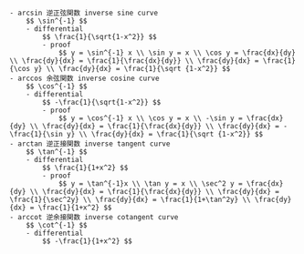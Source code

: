 
    - arcsin 逆正弦関数 inverse sine curve
        $$ \sin^{-1} $$
        - differential
            $$ \frac{1}{\sqrt{1-x^2}} $$
            - proof
                $$ y = \sin^{-1} x \\ \sin y = x \\ \cos y = \frac{dx}{dy} \\ \frac{dy}{dx} = \frac{1}{\frac{dx}{dy}} \\ \frac{dy}{dx} = \frac{1}{\cos y} \\ \frac{dy}{dx} = \frac{1}{\sqrt {1-x^2}} $$
    - arccos 余弦関数 inverse cosine curve
        $$ \cos^{-1} $$
        - differential
            $$ -\frac{1}{\sqrt{1-x^2}} $$
            - proof
                $$ y = \cos^{-1} x \\ \cos y = x \\ -\sin y = \frac{dx}{dy} \\ \frac{dy}{dx} = \frac{1}{\frac{dx}{dy}} \\ \frac{dy}{dx} = -\frac{1}{\sin y} \\ \frac{dy}{dx} = \frac{1}{\sqrt {1-x^2}} $$
    - arctan 逆正接関数 inverse tangent curve
        $$ \tan^{-1} $$
        - differential
            $$ \frac{1}{1+x^2} $$
            - proof
                $$ y = \tan^{-1}x \\ \tan y = x \\ \sec^2 y = \frac{dx}{dy} \\ \frac{dy}{dx} = \frac{1}{\frac{dx}{dy}} \\ \frac{dy}{dx} = \frac{1}{\sec^2y} \\ \frac{dy}{dx} = \frac{1}{1+\tan^2y} \\ \frac{dy}{dx} = \frac{1}{1+x^2} $$
    - arccot 逆余接関数 inverse cotangent curve
        $$ \cot^{-1} $$
        - differential
            $$ -\frac{1}{1+x^2} $$
